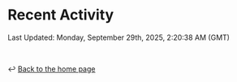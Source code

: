 # Recent Activity

<!--RECENT_ACTIVITY:start-->
<!--RECENT_ACTIVITY:end-->

<!--RECENT_ACTIVITY:last_update-->
Last Updated: Monday, September 29th, 2025, 2:20:38 AM (GMT)
<!--RECENT_ACTIVITY:last_update_end-->

<br>

↩️ [Back to the home page](/README.md)
